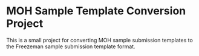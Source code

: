# MOH Sample Template Conversion Project

This is a small project for converting MOH sample submission templates to the Freezeman sample submission template format.


